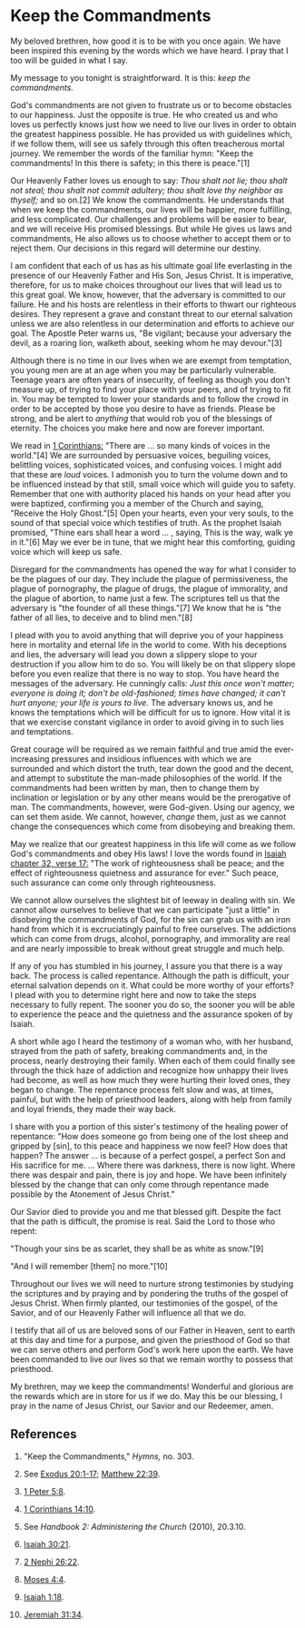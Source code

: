 # Keep the Commandments

My beloved brethren, how good it is to be with you once again. We have been
inspired this evening by the words which we have heard. I pray that I too will
be guided in what I say.

My message to you tonight is straightforward. It is this: _keep the
commandments._

God's commandments are not given to frustrate us or to become obstacles to our
happiness. Just the opposite is true. He who created us and who loves us
perfectly knows just how we need to live our lives in order to obtain the
greatest happiness possible. He has provided us with guidelines which, if we
follow them, will see us safely through this often treacherous mortal journey.
We remember the words of the familiar hymn: "Keep the commandments! In this
there is safety; in this there is peace."[1]

Our Heavenly Father loves us enough to say: _Thou shalt not lie; thou shalt
not steal; thou shalt not commit adultery; thou shalt love thy neighbor as
thyself;_ and so on.[2] We know the commandments. He understands that when we
keep the commandments, our lives will be happier, more fulfilling, and less
complicated. Our challenges and problems will be easier to bear, and we will
receive His promised blessings. But while He gives us laws and commandments,
He also allows us to choose whether to accept them or to reject them. Our
decisions in this regard will determine our destiny.

I am confident that each of us has as his ultimate goal life everlasting in
the presence of our Heavenly Father and His Son, Jesus Christ. It is
imperative, therefore, for us to make choices throughout our lives that will
lead us to this great goal. We know, however, that the adversary is committed
to our failure. He and his hosts are relentless in their efforts to thwart our
righteous desires. They represent a grave and constant threat to our eternal
salvation unless we are also relentless in our determination and efforts to
achieve our goal. The Apostle Peter warns us, "Be vigilant; because your
adversary the devil, as a roaring lion, walketh about, seeking whom he may
devour."[3]

Although there is no time in our lives when we are exempt from temptation, you
young men are at an age when you may be particularly vulnerable. Teenage years
are often years of insecurity, of feeling as though you don't measure up, of
trying to find your place with your peers, and of trying to fit in. You may be
tempted to lower your standards and to follow the crowd in order to be
accepted by those you desire to have as friends. Please be strong, and be
alert to _anything_ that would rob you of the blessings of eternity. The
choices you make here and now are forever important.

We read in [1 Corinthians:](/scriptures/nt/1-cor/14.10?lang=eng#9) "There are
... so many kinds of voices in the world."[4] We are surrounded by persuasive
voices, beguiling voices, belittling voices, sophisticated voices, and
confusing voices. I might add that these are _loud_ voices. I admonish you to
turn the volume down and to be influenced instead by that still, small voice
which will guide you to safety. Remember that one with authority placed his
hands on your head after you were baptized, confirming you a member of the
Church and saying, "Receive the Holy Ghost."[5] Open your hearts, even your
very souls, to the sound of that special voice which testifies of truth. As
the prophet Isaiah promised, "Thine ears shall hear a word ... , saying, This is
the way, walk ye in it."[6] May we ever be in tune, that we might hear this
comforting, guiding voice which will keep us safe.

Disregard for the commandments has opened the way for what I consider to be
the plagues of our day. They include the plague of permissiveness, the plague
of pornography, the plague of drugs, the plague of immorality, and the plague
of abortion, to name just a few. The scriptures tell us that the adversary is
"the founder of all these things."[7] We know that he is "the father of all
lies, to deceive and to blind men."[8]

I plead with you to avoid anything that will deprive you of your happiness
here in mortality and eternal life in the world to come. With his deceptions
and lies, the adversary will lead you down a slippery slope to your
destruction if you allow him to do so. You will likely be on that slippery
slope before you even realize that there is no way to stop. You have heard the
messages of the adversary. He cunningly calls: _Just this once won't matter;
everyone is doing it; don't be old-fashioned; times have changed; it can't
hurt anyone; your life is yours to live._ The adversary knows us, and he knows
the temptations which will be difficult for us to ignore. How vital it is that
we exercise constant vigilance in order to avoid giving in to such lies and
temptations.

Great courage will be required as we remain faithful and true amid the ever-
increasing pressures and insidious influences with which we are surrounded and
which distort the truth, tear down the good and the decent, and attempt to
substitute the man-made philosophies of the world. If the commandments had
been written by man, then to change them by inclination or legislation or by
any other means would be the prerogative of man. The commandments, however,
were God-given. Using our agency, we can set them aside. We cannot, however,
_change_ them, just as we cannot change the consequences which come from
disobeying and breaking them.

May we realize that our greatest happiness in this life will come as we follow
God's commandments and obey His laws! I love the words found in [Isaiah
chapter 32, verse 17:](/scriptures/ot/isa/32.17?lang=eng#16) "The work of
righteousness shall be peace; and the effect of righteousness quietness and
assurance for ever." Such peace, such assurance can come only through
righteousness.

We cannot allow ourselves the slightest bit of leeway in dealing with sin. We
cannot allow ourselves to believe that we can participate "just a little" in
disobeying the commandments of God, for the sin can grab us with an iron hand
from which it is excruciatingly painful to free ourselves. The addictions
which can come from drugs, alcohol, pornography, and immorality are real and
are nearly impossible to break without great struggle and much help.

If any of you has stumbled in his journey, I assure you that there is a way
back. The process is called repentance. Although the path is difficult, your
eternal salvation depends on it. What could be more worthy of your efforts? I
plead with you to determine right here and now to take the steps necessary to
fully repent. The sooner you do so, the sooner you will be able to experience
the peace and the quietness and the assurance spoken of by Isaiah.

A short while ago I heard the testimony of a woman who, with her husband,
strayed from the path of safety, breaking commandments and, in the process,
nearly destroying their family. When each of them could finally see through
the thick haze of addiction and recognize how unhappy their lives had become,
as well as how much they were hurting their loved ones, they began to change.
The repentance process felt slow and was, at times, painful, but with the help
of priesthood leaders, along with help from family and loyal friends, they
made their way back.

I share with you a portion of this sister's testimony of the healing power of
repentance: "How does someone go from being one of the lost sheep and gripped
by [sin], to this peace and happiness we now feel? How does that happen? The
answer ... is because of a perfect gospel, a perfect Son and His sacrifice for
me. ... Where there was darkness, there is now light. Where there was despair
and pain, there is joy and hope. We have been infinitely blessed by the change
that can only come through repentance made possible by the Atonement of Jesus
Christ."

Our Savior died to provide you and me that blessed gift. Despite the fact that
the path is difficult, the promise is real. Said the Lord to those who repent:

"Though your sins be as scarlet, they shall be as white as snow."[9]

"And I will remember [them] no more."[10]

Throughout our lives we will need to nurture strong testimonies by studying
the scriptures and by praying and by pondering the truths of the gospel of
Jesus Christ. When firmly planted, our testimonies of the gospel, of the
Savior, and of our Heavenly Father will influence all that we do.

I testify that all of us are beloved sons of our Father in Heaven, sent to
earth at this day and time for a purpose, and given the priesthood of God so
that we can serve others and perform God's work here upon the earth. We have
been commanded to live our lives so that we remain worthy to possess that
priesthood.

My brethren, may we keep the commandments! Wonderful and glorious are the
rewards which are in store for us if we do. May this be our blessing, I pray
in the name of Jesus Christ, our Savior and our Redeemer, amen.

## References

  1. "Keep the Commandments," _Hymns,_ no. 303.

  2. See [Exodus 20:1-17](https://www.lds.org/scriptures/ot/ex/20.1-17?lang=eng#0); [Matthew 22:39](https://www.lds.org/scriptures/nt/matt/22.39?lang=eng#38).

  3. [1 Peter 5:8](https://www.lds.org/scriptures/nt/1-pet/5.8?lang=eng#7).

  4. [1 Corinthians 14:10](https://www.lds.org/scriptures/nt/1-cor/14.10?lang=eng#9).

  5. See _Handbook 2: Administering the Church_ (2010), 20.3.10.

  6. [Isaiah 30:21](https://www.lds.org/scriptures/ot/isa/30.21?lang=eng#20).

  7. [2 Nephi 26:22](https://www.lds.org/scriptures/bofm/2-ne/26.22?lang=eng#21).

  8. [Moses 4:4](https://www.lds.org/scriptures/pgp/moses/4.4?lang=eng#3).

  9. [Isaiah 1:18](https://www.lds.org/scriptures/ot/isa/1.18?lang=eng#17).

  10. [Jeremiah 31:34](https://www.lds.org/scriptures/ot/jer/31.34?lang=eng#33).

